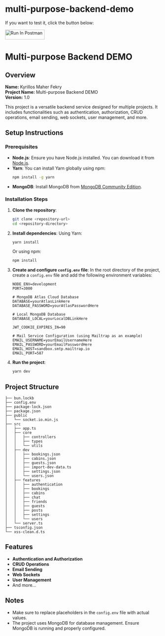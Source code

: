 # multi-purpose-backend-demo

If you want to test it, click the button below:

[<img src="https://run.pstmn.io/button.svg" alt="Run In Postman" style="width: 128px; height: 32px;">](https://god.gw.postman.com/run-collection/20378446-3eb76992-573f-49d9-98e8-c5fdc06c56d7?action=collection%2Ffork&source=rip_markdown&collection-url=entityId%3D20378446-3eb76992-573f-49d9-98e8-c5fdc06c56d7%26entityType%3Dcollection%26workspaceId%3Da9c8167b-3118-4dfa-9bad-8135cdc20147)


# Multi-purpose Backend DEMO

## Overview
**Name:** Kyrillos Maher Fekry  
**Project Name:** Multi-purpose Backend DEMO  
**Version:** 1.0  

This project is a versatile backend service designed for multiple projects. It includes functionalities such as authentication, authorization, CRUD operations, email sending, web sockets, user management, and more.

## Setup Instructions

### Prerequisites
- **Node.js**: Ensure you have Node.js installed. You can download it from [Node.js](https://nodejs.org/).
- **Yarn**: You can install Yarn globally using npm:
  ```bash
  npm install -g yarn
  ```
- **MongoDB**: Install MongoDB from [MongoDB Community Edition](https://www.mongodb.com/try/download/community-edition).

### Installation Steps

1. **Clone the repository**:
   ```bash
   git clone <repository-url>
   cd <repository-directory>
   ```

2. **Install dependencies**:
   Using Yarn:
   ```bash
   yarn install
   ```
   Or using npm:
   ```bash
   npm install
   ```

3. **Create and configure `config.env` file**:
   In the root directory of the project, create a `config.env` file and add the following environment variables:

   ```env
   NODE_ENV=development 
   PORT=3000

   # MongoDB Atlas Cloud Database
   DATABASE=yourAtlasLinkHere 
   DATABASE_PASSWORD=yourAtlasPasswordHere

   # Local MongoDB Database
   DATABASE_LOCAL=yourLocalDBLinkHere

   JWT_COOKIE_EXPIRES_IN=90

   # Mail Service Configuration (using Mailtrap as an example)
   EMAIL_USERNAME=yourEmailUsernameHere
   EMAIL_PASSWORD=yourEmailPasswordHere
   EMAIL_HOST=sandbox.smtp.mailtrap.io
   EMAIL_PORT=587
   ```

4. **Run the project**:
   ```bash
   yarn dev
   ```

## Project Structure

```plaintext
├── bun.lockb
├── config.env
├── package-lock.json
├── package.json
├── public
│   └── socket.io.min.js
├── src
│   ├── app.ts
│   ├── core
│   │   ├── controllers
│   │   ├── types
│   │   └── utils
│   ├── dev
│   │   ├── bookings.json
│   │   ├── cabins.json
│   │   ├── guests.json
│   │   ├── import-dev-data.ts
│   │   ├── settings.json
│   │   └── users.json
│   ├── features
│   │   ├── authentication
│   │   ├── bookings
│   │   ├── cabins
│   │   ├── chat
│   │   ├── friends
│   │   ├── guests
│   │   ├── posts
│   │   ├── settings
│   │   └── users
│   └── server.ts
├── tsconfig.json
└── xss-clean.d.ts
```

## Features
- **Authentication and Authorization**
- **CRUD Operations**
- **Email Sending**
- **Web Sockets**
- **User Management**
- And more...

## Notes
- Make sure to replace placeholders in the `config.env` file with actual values.
- The project uses MongoDB for database management. Ensure MongoDB is running and properly configured.



